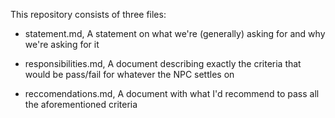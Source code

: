 This repository consists of three files:

- statement.md, A statement on what we're (generally) asking for and why we're asking for it

- responsibilities.md, A document describing exactly the criteria that would be pass/fail for whatever the NPC settles on

- reccomendations.md, A document with what I'd recommend to pass all the aforementioned criteria
